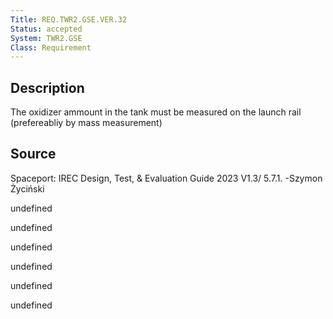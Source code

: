 ```yaml
---
Title: REQ.TWR2.GSE.VER.32
Status: accepted
System: TWR2.GSE
Class: Requirement
---
```


## Description

The oxidizer ammount in the tank must be measured on the launch rail (prefereabliy by mass measurement)

## Source

Spaceport: IREC Design, Test, & Evaluation Guide 2023 V1.3/ 5.7.1. -Szymon Życiński


undefined

undefined

undefined

undefined

undefined

undefined